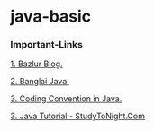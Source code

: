 # java-basic

### Important-Links

[1. Bazlur Blog.](http://www.bazlur.com//)

[2. Banglai Java.](https://www.banglaijava.top)

[3. Coding Convention in Java.](https://google.github.io/styleguide/javaguide.html)

[3. Java Tutorial - StudyToNight.Com](http://www.studytonight.com)




